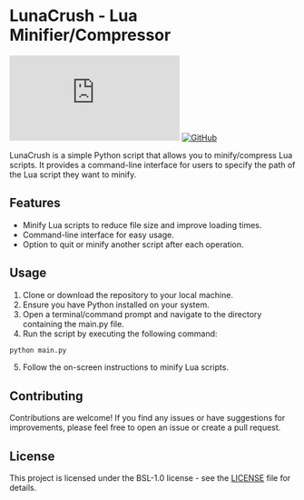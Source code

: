 # LunaCrush - Lua Minifier/Compressor
[![Builder package.json size](https://badges.herokuapp.com/size/github/FormidableLabs/builder/master/package.json)](https://github.com/Westagger/LuaCrush)
[![GitHub](https://img.shields.io/badge/license-BSL%201.0-green)](https://github.com/Westagger/LuaCrush/blob/main/LICENSE)

LunaCrush is a simple Python script that allows you to minify/compress Lua scripts. It provides a command-line interface for users to specify the path of the Lua script they want to minify.

## Features

- Minify Lua scripts to reduce file size and improve loading times.
- Command-line interface for easy usage.
- Option to quit or minify another script after each operation.

## Usage

1. Clone or download the repository to your local machine.
2. Ensure you have Python installed on your system.
3. Open a terminal/command prompt and navigate to the directory containing the main.py file.
4. Run the script by executing the following command:

```bash
python main.py
```

5. Follow the on-screen instructions to minify Lua scripts.

## Contributing

Contributions are welcome! If you find any issues or have suggestions for improvements, please feel free to open an issue or create a pull request.

## License

This project is licensed under the BSL-1.0 license - see the [LICENSE](LICENSE) file for details.
